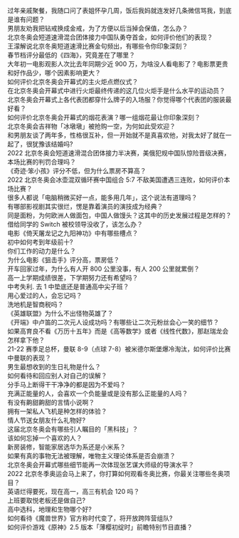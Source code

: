 过年亲戚聚餐，我随口问了表姐怀孕几周，饭后我妈就连发好几条微信骂我，到底是谁有问题？  
男朋友劝我把钻戒换成金戒，为了方便以后当掉会保值，怎么办？  
北京冬奥会短道速滑混合团体接力中国队勇夺首金，如何评价他们的表现？  
王濛解说北京冬奥短道速滑比赛金句频出，有哪些令你印象深刻？  
春节档评分最低的《四海》，究竟差在了哪里？  
大年初一电影观影人次比去年同期少近 900 万，为啥没人看电影了？电影票更贵和好作品少，哪个因素影响更大？  
如何评价北京冬奥会开幕式的主火炬点燃仪式？  
在北京冬奥会开幕式中进行火炬最终传递的这几位火炬手是什么水平的运动员？  
北京冬奥会开幕式上各代表团都穿什么牌子的入场服？你觉得哪个代表团的服装最好看？  
如何评价北京冬奥会开幕式的烟花表演？哪一组烟花最让你印象深刻？  
北京冬奥会吉祥物「冰墩墩」被抢购一空，为何如此受欢迎？  
和男朋友谈了两年多，性格很互补，但一开始就不是真喜欢他，对我太好了就在一起了，很犹豫该结婚吗?  
2022 北京冬奥会短道速滑混合团体接力半决赛，美俄犯规中国队惊险晋级决赛，本场比赛的判罚合理吗？  
《奇迹·笨小孩》评分不低，但为什么票房不算高？  
2022 北京冬奥会冰壶混双循环赛中国组合 5:7 不敌美国遭遇三连败，如何评价本场比赛？  
很多人都说「电脑稍微买好一点，能多用几年」，这个说法有道理吗？  
有哪部影视剧其实很烂，愣是靠着演员的演技成为经典？  
同是面粉，为何欧洲人做面包，中国人做馒头？这其中的历史发展过程是怎样的？  
借给同学的 Switch 被校领导没收了，该怎么办？  
电影《倚天屠龙记之九阳神功》中有哪些槽点？  
初中如何考到年级前十?  
你们工作的动力是什么？  
为什么电影《狙击手》评分高，票房低？  
开车回家过年，为什么有人开 800 公里没事，有人 200 公里就累倒？  
高一上学期成绩很差，下学期努力还有希望吗？  
中考失利. 去 1 中垫底还是普通高中尖子班？  
用心爱过的人，会忘记吗？  
洗地机是智商税吗？  
《英雄联盟》为什么不出怪物英雄了？  
《开端》中卢笛的二次元人设成功吗？有哪些让二次元粉丝会心一笑的细节？  
如果高育良不看《万历十五年》而是《高等数学》或者《线性代数》，那赵瑞龙会怎样拿下他？  
21-22 赛季足总杯，曼联 8-9（点球 7-8）被米德尔斯堡爆冷淘汰，如何评价比赛中曼联的表现？  
男生最想收到的生日礼物是什么？  
如何看待和回应别人对自己的误解？  
分手马上断得干干净净的都是因为不爱吗？  
充满正能量的人，会喜欢一个负能量或是没有那么正能量的人吗？  
有没有齁甜齁甜的言情小说啊？  
拥有一架私人飞机是种怎样的体验？  
情人节送女朋友什么礼物好?  
这届北京冬奥会有哪些引人瞩目的「黑科技」？  
该如何忘掉一个喜欢的人？  
新房装修，智能家居选华为系还是小米系？  
如果有真的事物无法被理解，唯物主义理论体系是否会崩溃？  
北京冬奥会开幕式哪些细节能再一次体现张艺谋大师级的导演水平？  
2022 北京冬季奥运会马上来了，你打算如何观看冬奥比赛，你最关注哪些冬奥项目？  
英语烂得要死，现在高一，高三有机会 120 吗？  
上班要取悦老板还是做自己?  
高中选科，地理和生物哪个好?  
如何看待《魔兽世界》官方称时代变了，将开放跨阵营组队?  
如何评价游戏《原神》2.5 版本「薄樱初绽时」前瞻特别节目直播？  
